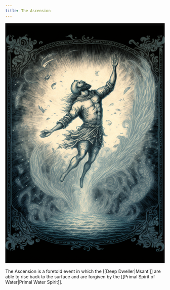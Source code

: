 ```yaml
---
title: The Ascension
---
```


![Manuscript depicting the prophesized Ascension|250](./images/Morne_ancient_manuscript_drawing_of_a_human_ascending_from_the__bf546970-643b-4535-b1d1-cabcbed11d1c.png "right center vertical")

The Ascension is a foretold event in which the [[Deep Dweller|Msanti]] are able to rise back to the surface and are forgiven by the [[Primal Spirit of Water|Primal Water Spirit]].